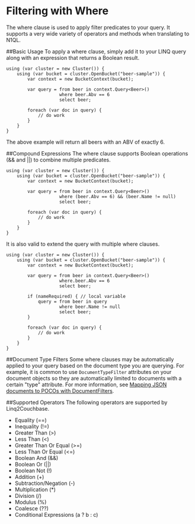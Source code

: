 Filtering with Where
====================
The where clause is used to apply filter predicates to your query.  It supports a very wide variety of operators and methods when translating to N1QL.

##Basic Usage
To apply a where clause, simply add it to your LINQ query along with an expression that returns a Boolean result.

	using (var cluster = new Cluster()) {
		using (var bucket = cluster.OpenBucket("beer-sample")) {
			var context = new BucketContext(bucket);

			var query = from beer in context.Query<Beer>()
						where beer.Abv == 6
						select beer;

			foreach (var doc in query) {
				// do work
			}
		}
	}

The above example will return all beers with an ABV of exactly 6.

##Compound Expressions
The where clause supports Boolean operations (&& and ||) to combine multiple predicates.

	using (var cluster = new Cluster()) {
		using (var bucket = cluster.OpenBucket("beer-sample")) {
			var context = new BucketContext(bucket);

			var query = from beer in context.Query<Beer>()
						where (beer.Abv == 6) && (beer.Name != null)
						select beer;

			foreach (var doc in query) {
				// do work
			}
		}
	}

It is also valid to extend the query with multiple where clauses.

	using (var cluster = new Cluster()) {
		using (var bucket = cluster.OpenBucket("beer-sample")) {
			var context = new BucketContext(bucket);

			var query = from beer in context.Query<Beer>()
						where.beer.Abv == 6
						select beer;

			if (nameRequired) { // local variable
				query = from beer in query
						where beer.Name != null
						select beer;
			}

			foreach (var doc in query) {
				// do work
			}
		}
	}

##Document Type Filters
Some where clauses may be automatically applied to your query based on the document type you are querying.  For example, it is common to use `DocumentTypeFilter` attributes on your document objects so they are automatically limited to documents with a certain "type" attribute.  For more information, see [Mapping JSON documents to POCOs with DocumentFilters](https://github.com/couchbaselabs/Linq2Couchbase/blob/master/docs/document-filters.md).

##Supported Operators
The following operators are supported by Linq2Couchbase.

- Equality (==)
- Inequality (!=)
- Greater Than (>)
- Less Than (<)
- Greater Than Or Equal (>=)
- Less Than Or Equal (<=)
- Boolean And (&&)
- Boolean Or (||)
- Boolean Not (!)
- Addition (+)
- Subtraction/Negation (-)
- Multiplication (*)
- Division (/)
- Modulus (%)
- Coalesce (??)
- Conditional Expressions (a ? b : c)